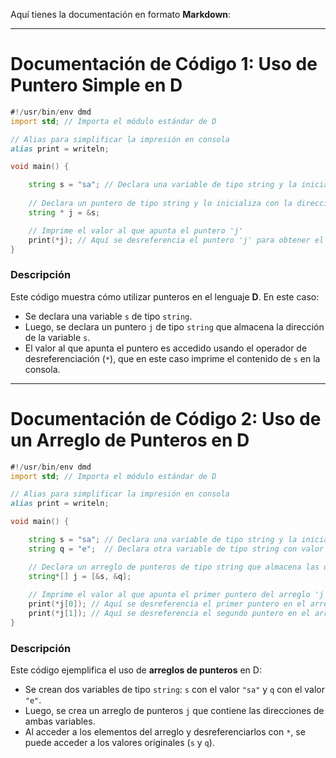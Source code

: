 Aquí tienes la documentación en formato **Markdown**:

---

# Documentación de Código 1: Uso de Puntero Simple en D

```d
#!/usr/bin/env dmd
import std; // Importa el módulo estándar de D

// Alias para simplificar la impresión en consola
alias print = writeln;

void main() {

    string s = "sa"; // Declara una variable de tipo string y la inicializa con el valor "sa"
    
    // Declara un puntero de tipo string y lo inicializa con la dirección de 's'
    string * j = &s;

    // Imprime el valor al que apunta el puntero 'j'
    print(*j); // Aquí se desreferencia el puntero 'j' para obtener el valor de 's'
}
```

### Descripción
Este código muestra cómo utilizar punteros en el lenguaje **D**. En este caso:
- Se declara una variable `s` de tipo `string`.
- Luego, se declara un puntero `j` de tipo `string` que almacena la dirección de la variable `s`.
- El valor al que apunta el puntero es accedido usando el operador de desreferenciación (`*`), que en este caso imprime el contenido de `s` en la consola.

---

# Documentación de Código 2: Uso de un Arreglo de Punteros en D

```d
#!/usr/bin/env dmd
import std; // Importa el módulo estándar de D

// Alias para simplificar la impresión en consola
alias print = writeln;

void main() {

    string s = "sa"; // Declara una variable de tipo string y la inicializa con el valor "sa"
    string q = "e";  // Declara otra variable de tipo string con valor "e"

    // Declara un arreglo de punteros de tipo string que almacena las direcciones de 's' y 'q'
    string*[] j = [&s, &q]; 
    
    // Imprime el valor al que apunta el primer puntero del arreglo 'j'
    print(*j[0]); // Aquí se desreferencia el primer puntero en el arreglo para obtener el valor de 's'
    print(*j[1]); // Aquí se desreferencia el segundo puntero en el arreglo para obtener el valor de 'q'
}
```

### Descripción
Este código ejemplifica el uso de **arreglos de punteros** en D:
- Se crean dos variables de tipo `string`: `s` con el valor `"sa"` y `q` con el valor `"e"`.
- Luego, se crea un arreglo de punteros `j` que contiene las direcciones de ambas variables.
- Al acceder a los elementos del arreglo y desreferenciarlos con `*`, se puede acceder a los valores originales (`s` y `q`).
